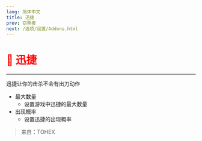 ```yaml
---
lang: 简体中文
title: 迅捷
prev: 窃票者
next: /选项/设置/Addons.html
---
```


# <font color=red>🏃 <b>迅捷</b></font> <Badge text="Impostor" type="tip" vertical="middle"/>

***

迅捷让你的击杀不会有出刀动作

- 最大数量
  - 设置游戏中迅捷的最大数量
- 出现概率
  - 设置迅捷的出现概率

> 来自：TOHEX
